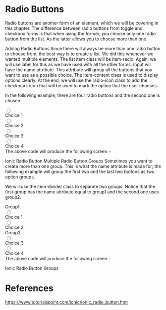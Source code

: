 # Radio Buttons

Radio buttons are another form of an element, which we will be covering in this chapter. The difference between radio buttons from toggle and checkbox forms is that when using the former, you choose only one radio button from the list. As the latter allows you to choose more than one.

Adding Radio Buttons
Since there will always be more than one radio button to choose from, the best way is to create a list. We did this whenever we wanted multiple elements. The list item class will be item-radio. Again, we will use label for this as we have used with all the other forms. Input will have the name attribute. This attribute will group all the buttons that you want to use as a possible choice. The item-content class is used to display options clearly. At the end, we will use the radio-icon class to add the checkmark icon that will be used to mark the option that the user chooses.

In the following example, there are four radio buttons and the second one is chosen.

<div class = "list">
   <label class = "item item-radio">
      <input type = "radio" name = "group1" />
      <div class = "item-content">
         Choice 1
      </div>
      <i class = "radio-icon ion-checkmark"></i>
   </label>

   <label class = "item item-radio">
      <input type = "radio" name = "group1" />
      <div class = "item-content">
         Choice 2
      </div>
      <i class = "radio-icon ion-checkmark"></i>
   </label>

   <label class = "item item-radio">
      <input type = "radio" name = "group1" />
      <div class = "item-content">
         Choice 3
      </div>
      <i class = "radio-icon ion-checkmark"></i>
   </label>

   <label class = "item item-radio">
      <input type = "radio" name = "group1" />
      <div class = "item-content">
         Choice 4
      </div>
      <i class = "radio-icon ion-checkmark"></i>
   </label>
</div>
The above code will produce the following screen −

Ionic Radio Button
Multiple Radio Button Groups
Sometimes you want to create more than one group. This is what the name attribute is made for; the following example will group the first two and the last two buttons as two option groups.

We will use the item-divider class to separate two groups. Notice that the first group has the name attribute equal to group1 and the second one uses group2.

<div class = "list">
   <div class = " item item-divider">
      Group1
   </div>

   <label class = "item item-radio">
      <input type = "radio" name = "group1" />
      <div class = "item-content">
         Choice 1
      </div>
      <i class = "radio-icon ion-checkmark"></i>
   </label>

   <label class = "item item-radio">
      <input type = "radio" name = "group1" />
      <div class = "item-content">
         Choice 2
      </div>
      <i class = "radio-icon ion-checkmark"></i>
   </label>

   <div class = "item item-divider">
      Group2
   </div>

   <label class = "item item-radio">
      <input type = "radio" name = "group2" />
      <div class = "item-content">
         Choice 3
      </div>
      <i class = "radio-icon ion-checkmark"></i>
   </label>

   <label class = "item item-radio">
      <input type = "radio" name = "group2" />
      <div class = "item-content">
         Choice 4
      </div>
      <i class = "radio-icon ion-checkmark"></i>
   </label>
</div>
The above code will produce the following screen −

Ionic Radio Button Groups

# References
https://www.tutorialspoint.com/ionic/ionic_radio_button.htm
